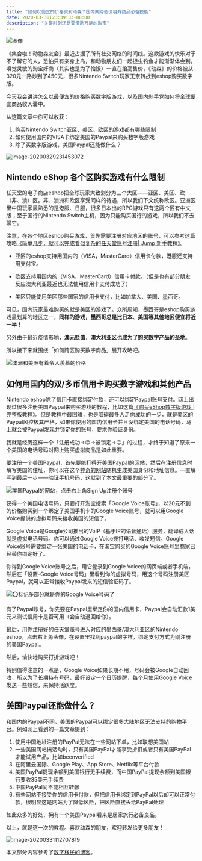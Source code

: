 ```yaml
---
title: "如何以便宜的价格买到动森？国内网购低价境外商品必备技能"
date: 2020-03-30T23:39:33+08:00
description: "关键时刻还是要借助万能的淘宝"
---
```


![图像](https://pbs.twimg.com/media/ET46ksZUUAA9t_l?format=jpg&name=large)

《集合啦！动物森友会》最近占据了所有社交网络的时间线。这款游戏的快乐对于不了解它的人，恐怕只有亲身上岛，和动物朋友们一起捉虫钓鱼才能渐渐体会到。嗅觉灵敏的淘宝奸商（其实也是为了恰饭）一直在抬高售价，《动森》的价格被从320元一路炒到了450元，很多Nintendo Switch玩家无奈转战到eshop购买数字版。

今天我会讲讲怎么以最便宜的价格购买数字版游戏，以及国内剁手党如何将全球便宜商品收入囊中。

从这篇文章中你可以收获：

1. 购买Nintendo Switch亚区、美区、欧区的游戏都有哪些限制
2. 如何使用国内的VISA卡绑定美国的Paypal来购买数字版游戏
3. 除了买数字版游戏，美国Paypal还能做什么？

![image-20200329231453072](https://tva1.sinaimg.cn/large/4a41845fly1gdb7f7isabj228k1744qu.jpg)

## Nintendo eShop 各个区购买游戏有什么限制

任天堂的电子商店eshop把全球玩家大致划分为三个大区——亚区、美区、欧（非、澳）区。非、澳洲和欧区享受同样的待遇，所以我们下文统称欧区。亚洲区里中国玩家最熟悉的是港服、日服，很多日本出的RPG游戏只有这两个区有中文版；至于国行的Nintendo Switch主机，因为只能购买国行的游戏，所以我们不去聊它。

注意，在各个地区eshop购买游戏，首先需要注册对应地区的账号，可以参考这篇攻略[《简单几步，就可以完成看似复杂的任天堂账号注册| Jump 新手教程》](https://mp.weixin.qq.com/s/d9wCeRf6WgRm7pvF6Madnw)。

- 亚区的eshop支持用国内的（VISA，MasterCard）信用卡付款，港服还支持用支付宝。

- 欧区支持用国内的（VISA，MasterCard）信用卡付款。（但是也有部分朋友反应澳大利亚最近也无法使用信用卡支付成功了）

- 美区只能使用美区那些国家的信用卡支付，比如加拿大、美国、墨西哥。

可见，国内玩家最难购买的就是美区的游戏了。众所周知，墨西哥是eshop购买游戏最划算的地区之一，**同样的游戏，墨西哥总是比日本、美国等其他地区便宜将近一半！**

另外由于最近疫情影响，**澳元贬值，澳大利亚区也成为了购买数字产品的圣地**。

所以接下来就围绕「如何跨区购买数字商品」展开攻略吧。

![澳洲和美洲有着令人羡慕的价格](https://tva1.sinaimg.cn/large/4a41845fly1gdb7wd0goyj20n01dsh33.jpg)

## 如何用国内的双/多币信用卡购买数字游戏和其他产品

Nintendo eshop除了信用卡直接绑定付款，还可以绑定Paypal账号支付。网上出现过很多注册美国Paypal来购买游戏的教程，比如这篇[《购买eShop数字版游戏 | 完整版教程》](https://mp.weixin.qq.com/s/X5QJyQq86zrvbPbKq7i1xg)。但是教程中最困难，也是阻碍最多人走向成功的一步，就是美区的Paypal风控极其严格，如果你使用的国内信用卡并且没绑定美国的电话号码，马上就会被Paypal发现并锁定你的账号，要求你验证身份。

我就是经历这样一个「注册成功->😊->被锁定->😖」的过程，才终于知道了原来一个美国的电话号码对网上购买虚拟商品是如此重要。

要注册一个美国Paypal，首先要能打得开[美国Paypal的网站](https://www.paypal.com/us/home)，然后在注册信息时填写美国的住址，你可以在这个[神奇的网站](http://www.shenfendaquan.com/)随机生成美国身份和地址信息。一直填写到最后一步——验证手机号码，这就到了本文最重要的部分了。

![美国Paypal的网站，点击右上角Sign Up注册个账号](https://tva1.sinaimg.cn/large/4a41845fly1gdb7uqgb0zj21u60q2u0x.jpg)

获得一个美国电话号码，只要打开淘宝搜索「Google Voice账号」，以20元不到的价格购买到一个绑定了美国手机卡的Google Voice账号，就可以用Google Voice提供的虚拟号码来接收美国的短信了。

Google Voice是Google公司推出的VoIP（基于IP的语音通话）服务，翻译成人话就是虚拟电话号码。你可以通过Google Voice拨打电话、收发短信。Google Voice账号需要绑定一张美国的电话卡，在淘宝购买的Google Voice账号里商家已经替你绑定好了。

你得到Google Voice账号之后，用它登录到Google Voice的网页端或者手机端，然后在「设置-Google Voice号码」里看到你的虚拟号码，用这个号码注册美区Paypal，就可以正常接收Paypal发来的短信验证码了。

![⭕️标记多部分就是你的Google Voice号码了](https://tva1.sinaimg.cn/large/4a41845fgy1gdcx400fo2j20n01dsk2c.jpg)

有了Paypal账号，你先要在Paypal里绑定你的国内信用卡，Paypal会自动汇款1美元来测试信用卡是否可用（会自动退回给你）。

最后，用你注册好的任天堂账号进入对应的墨西哥/澳大利亚区的Nintendo eshop，点击右上角头像，在设置里找到paypal的字样，绑定支付方式为刚注册的美国Paypal。

然后，愉快地购买打折游戏吧！

特别值得注意的一点是，Google Voice如果长期不用，号码会被Google自动回收，所以为了长期持有号码，最好设定一个日历提醒，每个月使用Google Voice发送一些短信，来保持活跃度。

## 美国Paypal还能做什么？

和国内的Paypal不同，美国的Paypal可以绑定很多大陆地区无法支持的购物平台。例如网上看到的一篇文章提到：

1. 使用中国地址注册的PayPal无法在一些网站下单，比如联想美国站
2. 一些美国网站搞活动时，只有美国PayPal才能享受折扣或者只有美国PayPal才能试用产品，比如beenverified
3. 在阿里云国际、Google Play、App Store、Netflix等平台付款
4. 美国PayPal提现余额到美国银行无手续费，而中国PayPal提现余额到美国银行要收35美元手续费
5. 中国PayPal间不能相互转帐
6. 有些网站不接受你的信用卡付款，但把信用卡绑定到PayPal以后却可以正常付款，很明显这是网站为了降低风险，把风险直接丢给PayPal处理

如此众多的好处，拥有一个美国Paypal看来是居家旅行必备良品。

以上，就是这一次的教程。喜欢动森的朋友，欢迎转发给更多朋友！

![image-20200331112707819](https://tva1.sinaimg.cn/large/4a41845fgy1gdcy7cnadgj20iw0andn0.jpg)

本文部分内容参考了[数字移民的博客](https://blog.shuziyimin.org/)。

